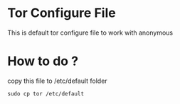 # Tor Configure File

This is default tor configure file to work with anonymous

# How to do ?

copy this file to /etc/default folder

    sudo cp tor /etc/default
